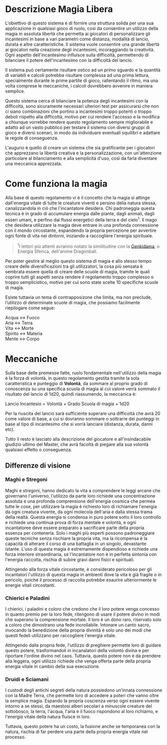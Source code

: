 # Descrizione Magia Libera
L'obiettivo di questo sistema è di fornire una struttura solida per una sua applicazione in qualsiasi gioco di ruolo, così da consentire un utilizzo della magia in assoluta libertà che permetta ai giocatori di personalizzare gli incantesimi in base a vari parametri come distanza, modalità di lancio, durata e altre caratteristiche. Il sistema vuole consentire una grande libertà ai giocatori nella creazione degli incantesimi, incoraggiando la creatività. Ogni aspetto dell'incantesimo influisce sulla difficoltà, permettendo di bilanciare il potere dell'incantesimo con la difficoltà del lancio.

Il sistema può certamente risultare ostico ad un primo sguardo e la quantità di variabili e calcoli potrebbe risultare complessa ad una prima lettura, specialmente durante le prime partite di gioco, rallentando il ritmo, ma una volta comprese le meccaniche, i calcoli dovrebbero avvenire in maniera semplice.

Questo sistema cerca di bilanciare la potenza degli incantesimi con la difficoltà, sono sicuramente necessari ulteriori test per assicurarsi che non ci siano combinazioni che portino a incantesimi troppo potenti o troppo deboli rispetto alla difficoltà, motivo per cui rendere l'accesso e la modifica a chiunque vorrebbe rendere questo regolamento sempre migliorabile e adatto ad un vasto pubblico per testare il sistema con diversi gruppi di gioco e diversi scenari, in modo da individuare eventuali squilibri e adattare le regole  di conseguenza.

L'augurio è quello di creare un sistema che sia gratificante per i giocatori che apprezzano la libertà creativa e la personalizzazione, con un'attenzione particolare al bilanciamento e alla semplicità d'uso, così da farla diventare una meccanica apprezzata.

# Come funziona la magia
Alla base di questo regolamento vi è il concetto che la magia si attinge dall'energia vitale di tutte le creature viventi e persino della natura stessa, canalizzandola in ciò che l'incantatore desidera. Chi padroneggia questa tecnica è in grado di accumulare energia dalle piante, dagli animali, dagli esseri umani, e perfino dai flussi energetici della terra e del cielo<sup>1</sup>. Il mago che desidera utilizzare la magia deve entrare in una profonda connessione con il mondo circostante, espandendo la propria percezione per avvertire ogni fonte di vita nei dintorni, iniziando a raccogliere l'energia spirituale.

 ><sup>1</sup>I lettori più attenti avranno notato la similitudine con la [Genkidama](https://it.wikipedia.org/wiki/Tecniche_di_Dragon_Ball#:~:text=la%20neutralizzer%C3%A0%20facilmente.-,Sfera%20dell%27energia%20spirituale,-%5Bmodifica%20%7C), o Energia Sferica, dell'anime Dragonball.

Per poter gestire al meglio questo sistema di magia e allo stesso tempo creare delle diversificazioni tra gli utilizzatori, la cosa più sensata è sembrata essere quella di creare delle scuole di magia, tramite le quali coprire tutti gli aspetti senza rendere il regolamento troppo complesso o troppo semplicistico, motivo per cui sono state scelte 10 specifiche scuole di magia. 

Esiste tuttavia un tema di contrapposizone che limita, ma non preclude, l’utilizzo di determinate scuole di magia, che possiamo facilmente riepilogare come segue:  

Acqua ↔ Fuoco  
Aria ↔ Terra  
Vita ↔ Morte  
Spirito ↔ Materia  
Mente ↔ Corpo  

# Meccaniche
Sulla base delle premesse fatte, ruolo fondamentale nell'utilizzo della magia è la forza di volontà, in questo regolamento gestita tramite la sola caratteristica e punteggio di **Volontà**, da sommare al proprio grado di conoscenza su una specifica scuola di magia al cui valore verrà sommato il risultato del lancio di 1d20, quindi riassumendo, la meccanica è:

Lancio Incantesio = Volontà + Grado Scuola di magia + 1d20

Per la riuscita del lancio sarà sufficiente superare una difficoltà che avrà 20 come valore di base, a cui si dovranno sommare o sottrarre dei punteggi in base al tipo di incantesimo che si vorrà lanciare (distanza, durata, danni etc).

Tutto il resto è lasciato alla descrizione del giocatore e all'insindacabile giudizio ultimo del Master, che avrà facoltà di piegare alla sua volontà qualsiasi effetto o conseguenza.

## Differenze di visione

### Maghi e Stregoni
Maghi e stregoni, hanno dedicato la vita a comprendere le leggi arcane che governano l'universo, l'utilizzo da parte loro richiede una concentrazione assoluta e una profonda comprensione dell'energia cosmica che permea tutte le cose, per utilizzare la magia è richiesto loro di richiamare l'energia da ogni creatura vivente, da ogni molecola dell'aria e dalla stessa trama della realtà. Questa energia si condensa in puro potere sotto il loro controllo e richiede una continua prova di forza mentale e volontà, e ogni incantatoree deve essere preparato a sacrificare parte della propria essenza per contenerla. Solo i maghi più esperti possono padroneggiare queste tecniche senza rischiare la propria vita, ma la ricompensa è la capacità di alterare il corso di una battaglia in un singolo, devastante istante. L'uso di questa magia è estremamente dispendioso e richiede una forza interiore straordinaria, se l'incantatore non è in perfetta sintonia con l'energia raccolta, rischia di subire gravi danni fisici e spirituali.

Attingendo alla forza vitale circostante, è considerato pericoloso per gli incantatori l'utilizzo di questa magia in ambienti dove la vita è già fragile o in pericolo, poiché il processo di raccolta potrebbe esaurire ulteriormente le energie vitali circostanti.

### Chierici e Paladini
I chierici, i paladini e coloro che credono che il loro potere venga concesso in quanto premio per la loro fede, ritengono di usare il potere divino in modi che superano la comprensione mortale. Il loro è un dono raro, riservato solo a coloro che dimostrano una fede incrollabile. Intonare un canto sacro, invocando la benedizione della propria divinità è solo uno dei modi che questi fedeli utilizzano per raccogliere l'energia vitale.

Attingendo dalla propria fede, l'utilizzo di preghiere permette loro di guidare questo potere, trasformandoli in incanalatori della volontò divina e per riportare l'ordine divino nel caos. Tuttavia, questo potere non è da prendere alla leggera, ogni utilizzo richiede che venga offerta parte della propria energia vitale in cambio della sua esecuzione.

### Druidi e Sciamani
I custodi degli antichi segreti della natura possiedono un’innata connessione con la Madre Terra, che permette loro di accedere a poteri che vanno oltre la semplice magia. Espando la propria coscienza verso ogni essere vivente intorno a se stessi, da maestosi alberi secolari a minuscole creature del sottobosco, la terra, l'acqua, l'aria e il fuoco rispondono al loro richiamo, e l'energia vitale della natura fluisce in loro.

Tuttavia, questo potere ha un costo, la fusione anche se temporanea con la natura, rischia di far perdere una parte della propria energia vitale nel processo.
